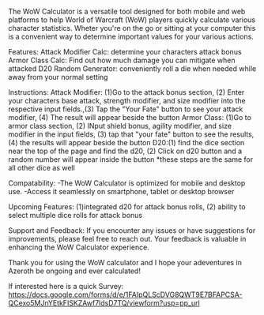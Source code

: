 The WoW Calculator is a versatile tool designed for both mobile and web platforms to help World of Warcraft (WoW) players quickly calculate various character statistics. Wheter you're on the go or sitting at your computer this is a convenient way to determine important values for your various actions.

Features:
Attack Modifier Calc: determine your characters attack bonus
Armor Class Calc: Find out how much damage you can mitigate when attacked
D20 Random Generator: conveniently roll a die when needed while away from your normal setting

Instructions:
Attack Modifier: (1)Go to the attack bonus section, (2) Enter your characters base attack, strength modifier, and size modifier into the respective input fields.,(3) Tap the "Your Fate" button to see your attack modifier, (4) The result will appear beside the button
Armor Class: (1)Go to armor class section, (2) INput shield bonus, agility modifier, and size modifier in the input fields, (3) tap that "your fate" button to see the results, (4) the results will appear beside the button
D20:(1) find the dice section near the top of the page and find the d20, (2) Click on d20 button and a random number will appear inside the button *these steps are the same for all other dice as well

Compatability: 
-The WoW Calculator is optimized for mobile and desktop use. -Access it seamlessly on smartphone, tablet or desktop browser

Upcoming Features:
(1)integrated d20 for attack bonus rolls, (2) ability to select multiple dice rolls for attack bonus


Support and Feedback:
If you encounter any issues or have suggestions for improvements, please feel free to reach out. Your feedback is valuable in enhancing the WoW Calculator experience.   

Thank you for using the WoW calculator and I hope your adeventures in Azeroth be ongoing and ever calculated!


If interested here is a quick Survey:    
https://docs.google.com/forms/d/e/1FAIpQLScDVG8QWT9E7BFAPCSA-QCexo5MJnYEtkFISKZAwf7ldsD7TQ/viewform?usp=pp_url